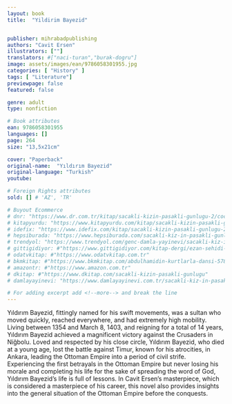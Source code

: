 ```yaml
---
layout: book
title:  "Yildirim Bayezid"


publisher: mihrabadpublishing
authors: "Cavit Ersen"
illustrators: [""]
translators: #["naci-turan","burak-dogru"]
image: assets/images/ean/9786058301955.jpg
categories: [ "History" ]
tags: [ "Literature"]
previewpage: false
featured: false

genre: adult
type: nonfiction

# Book attributes
ean: 9786058301955
languages: []
page: 264
size: "13,5x21cm"

cover: "Paperback"
original-name:  "Yıldırım Bayezid"
original-language: "Turkish"
youtube:

# Foreign Rights attributes
sold: [] # 'AZ', 'TR'

# Buyout Ecommerce
# dnr: "https://www.dr.com.tr/kitap/sacakli-kizin-pasakli-gunlugu-2/cocuk-ve-genclik/genclik-10-yas/roman-oyku/urunno=0001893059001"
# kitapyurdu: "https://www.kitapyurdu.com/kitap/sacakli-kizin-pasakli-gunlugu-2-/560122.html&filter_name=Sa%C3%A7akl%C4%B1+K%C4%B1z%27%C4%B1n+Pasakl%C4%B1+G%C3%BCnl%C3%BC%C4%9F%C3%BC+2"
# idefix: "https://www.idefix.com/kitap/sacakli-kizin-pasakli-gunlugu-2/cocuk-ve-genclik/genclik-10-yas/roman-oyku/urunno=0001893059001"
# hepsiburada: "https://www.hepsiburada.com/sacakli-kiz-in-pasakli-gunlugu-2-damla-yayinevi-p-HBV000012ER86"
# trendyol: "https://www.trendyol.com/genc-damla-yayinevi/sacakli-kiz-in-pasakli-gunlugu-2-p-54825777"
# gittigidiyor: #"https://www.gittigidiyor.com/kitap-dergi/ezan-sehidi-adnan-menderes_pdp_732728793"
# odatvkitap: #"https://www.odatvkitap.com.tr"
# bkmkitap: #"https://www.bkmkitap.com/abdulhamidin-kurtlarla-dansi-578226"
# amazontr: #"https://www.amazon.com.tr"
# dkitap: #"https://www.dkitap.com/sacakli-kizin-pasakli-gunlugu"
# damlayayinevi: "https://www.damlayayinevi.com.tr/sacakli-kiz-in-pasakli-gunlugu-2-bu-iste-bi-terslik-var"

# For adding excerpt add <!--more--> and break the line
---
```

Yıldırım Bayezid, fittingly named for his swift
movements, was a sultan who moved quickly,
reached everywhere, and had extremely high mobility. Living between 1354 and March 8, 1403, and
reigning for a total of 14 years, Yıldırım Bayezid
achieved a magnificent victory against the Crusaders in Niğbolu. Loved and respected by his close
circle, Yıldırım Bayezid, who died at a young age,
lost the battle against Timur, known for his atrocities, in Ankara, leading the Ottoman Empire into a
period of civil strife. Experiencing the first betrayals
in the Ottoman Empire but never losing his morale
and completing his life for the sake of spreading
the word of God, Yıldırım Bayezid’s life is full of
lessons. In Cavit Ersen’s masterpiece, which is
considered a masterpiece of his career, this novel
also provides insights into the general situation of
the Ottoman Empire before the conquests.
<!--more--> 

